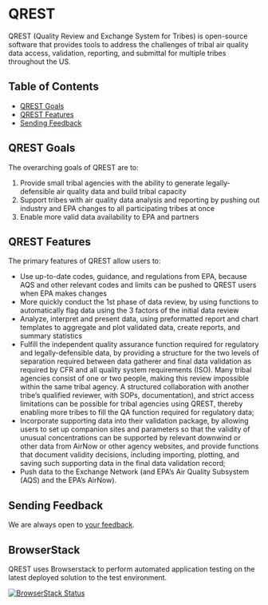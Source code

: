 # QREST

QREST (Quality Review and Exchange System for Tribes) is open-source software that provides tools to address the challenges of tribal air quality data access, validation, reporting, and submittal for multiple tribes throughout the US.

## Table of Contents

- [QREST Goals](#qrest-goals)
- [QREST Features](#qrest-features)
- [Sending Feedback](#sending-feedback)



## QREST Goals

The overarching goals of QREST are to:
1. Provide small tribal agencies with the ability to generate legally-defensible air quality data and build tribal capacity
2. Support tribes with air quality data analysis and reporting by pushing out industry and EPA changes to all participating tribes at once 
3. Enable more valid data availability to EPA and partners

## QREST Features

The primary features of QREST allow users to:
- Use up-to-date codes, guidance, and regulations from EPA, because AQS and other relevant codes and limits can be pushed to QREST users when EPA makes changes
- More quickly conduct the 1st phase of data review, by using functions to automatically flag data using the 3 factors of the initial data review
- Analyze, interpret and present data, using preformatted report and chart templates to aggregate and plot validated data, create reports, and summary statistics
- Fulfill the independent quality assurance function required for regulatory and legally-defensible data, by providing a structure for the two levels of separation required between data gatherer and final data validation as required by CFR and all quality system requirements (ISO). Many tribal agencies consist of one or two people, making this review impossible within the same tribal agency. A structured collaboration with another tribe’s qualified reviewer, with SOPs, documentation), and strict access limitations can be possible for tribal agencies using QREST, thereby enabling more tribes to fill the QA function required for regulatory data;
- Incorporate supporting data into their validation package, by allowing users to set up companion sites and parameters so that the validity of unusual concentrations can be supported by relevant downwind or other data from AirNow or other agency websites, and provide functions that document validity decisions, including importing, plotting, and saving such supporting data in the final data validation record;
- Push data to the Exchange Network (and EPA’s Air Quality Subsystem (AQS) and the EPA’s AirNow).

## Sending Feedback

We are always open to [your feedback](https://github.com/open-environment/QREST/issues).

## BrowserStack
QREST uses Browserstack to perform automated application testing on the latest deployed solution to the test environment.

[![BrowserStack Status](https://automate.browserstack.com/badge.svg?badge_key=Sm5jWFJqcDVkZEZMUE9WVUw2TzJ5cTBYS1FHZVRrRWFvNDVPOUdLSERtRT0tLW0zeC9jS1NML3plV0s2MmpsOWg5RGc9PQ==--c20c975e4629edd13e4548bed839e172bd1a8238)](https://automate.browserstack.com/public-build/Sm5jWFJqcDVkZEZMUE9WVUw2TzJ5cTBYS1FHZVRrRWFvNDVPOUdLSERtRT0tLW0zeC9jS1NML3plV0s2MmpsOWg5RGc9PQ==--c20c975e4629edd13e4548bed839e172bd1a8238)
